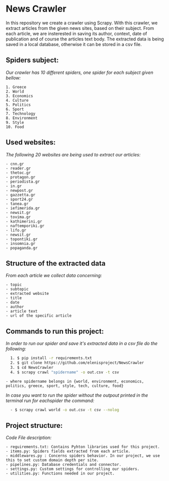 # News Crawler

In this repository we create a crawler using Scrapy. With this crawler, we extract articles from the given news sites, based on their subject. From each article, we are insterested in saving its author, context, date of publication and of course the articles text body. The extracted data is being saved in a local database, otherwise it can be stored in a csv file.

## Spiders subject:
_Our crawler has 10 different spiders, one spider for each subject given bellow:_

    1. Greece
    2. World
    3. Economics
    4. Culture
    5. Politics
    6. Sport
    7. Technology
    8. Environment
    9. Style
    10. Food
    
## Used websites:
_The following 20 websites are being used to extract our articles:_

    - cnn.gr
    - reader.gr
    - thetoc.gr
    - protagon.gr
    - periodista.gr
    - in.gr
    - newpost.gr
    - gazzetta.gr
    - sport24.gr
    - tanea.gr
    - iefimerida.gr
    - newsit.gr
    - tovima.gr
    - kathimerini.gr
    - naftemporiki.gr
    - lifo.gr
    - newsit.gr
    - topontiki.gr
    - insomnia.gr
    - popaganda.gr

## Structure of the extracted data
_From each article we collect data concerning:_

    - topic
    - subtopic
    - extracted website
    - title
    - date
    - author
    - article text
    - url of the specific article

## Commands to run this project:
_In order to run our spider and save it's extracted data in a csv file do the following:_

```bash
  1. $ pip install -r requirements.txt
  2. $ git clone https://github.com/elenisproject/NewsCrawler 
  3. $ cd NewsCrawler
  4. $ scrapy crawl "spidername" -o out.csv -t csv
```

    - where spidername belongs in {world, environment, economics, politics, greece, sport, style, tech, culture, food}

*In case you want to run the spider without the outpout printed in the terminal run for eachspider the command:*

```bash
  - $ scrapy crawl world -o out.csv -t csv --nolog
```

## Project structure:
_Code File description:_

    - reguirements.txt: Contains Pyhton libraries used for this project.
    - items.py: Spiders fields extracted from each article.
    - middlewares.py : Concerns spiders behavior. In our project, we use this to set custom domain depth per site.
    - pipelines.py: Database credentials and connector.
    - settings.py: Custom settings for controlling our spiders.
    - utilities.py: Functions needed in our project.
    
   
    
